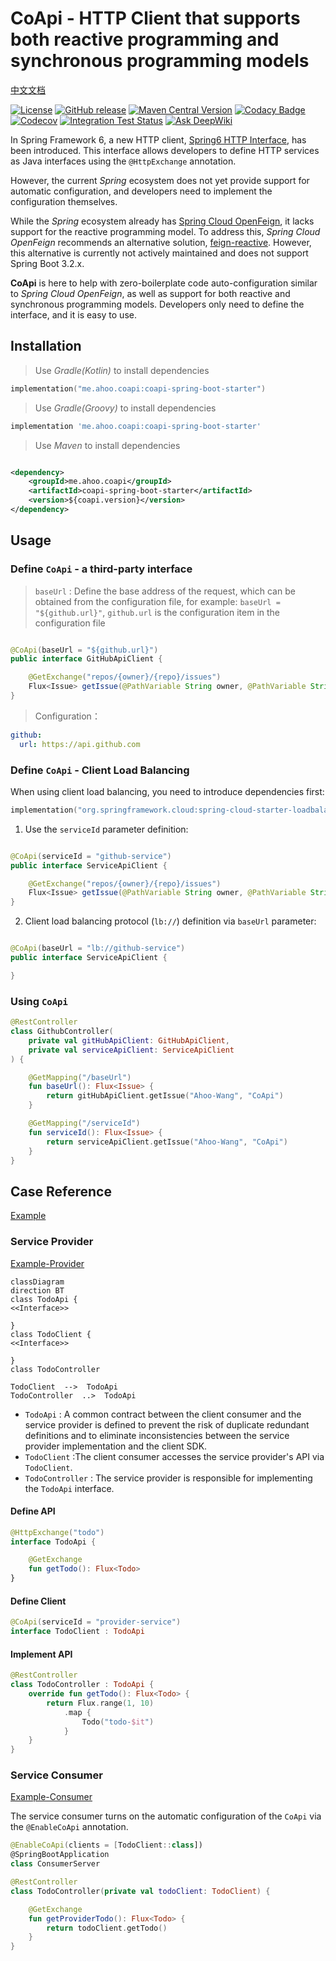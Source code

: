 # CoApi - HTTP Client that supports both reactive programming and synchronous programming models

[中文文档](./README.zh-CN.md)

[![License](https://img.shields.io/badge/license-Apache%202-4EB1BA.svg)](https://github.com/Ahoo-Wang/CoApi/blob/mvp/LICENSE)
[![GitHub release](https://img.shields.io/github/release/Ahoo-Wang/CoApi.svg)](https://github.com/Ahoo-Wang/CoApi/releases)
[![Maven Central Version](https://img.shields.io/maven-central/v/me.ahoo.coapi/coapi-api)](https://central.sonatype.com/artifact/me.ahoo.coapi/coapi-api)
[![Codacy Badge](https://app.codacy.com/project/badge/Grade/709bea2aec1d4cfd85991edf66b5ccbc)](https://app.codacy.com/gh/Ahoo-Wang/CoApi/dashboard?utm_source=gh&utm_medium=referral&utm_content=&utm_campaign=Badge_grade)
[![Codecov](https://codecov.io/gh/Ahoo-Wang/CoApi/graph/badge.svg?token=ayVd7lthB6)](https://codecov.io/gh/Ahoo-Wang/CoApi)
[![Integration Test Status](https://github.com/Ahoo-Wang/CoApi/actions/workflows/integration-test.yml/badge.svg)](https://github.com/Ahoo-Wang/CoApi)
[![Ask DeepWiki](https://deepwiki.com/badge.svg)](https://deepwiki.com/Ahoo-Wang/CoApi)

In Spring Framework 6, a new HTTP
client, [Spring6 HTTP Interface](https://docs.spring.io/spring-framework/reference/integration/rest-clients.html#rest-http-interface),
has been introduced. This interface allows developers to define HTTP services as Java interfaces using the
`@HttpExchange` annotation.

However, the current *Spring* ecosystem does not yet provide support for automatic configuration, and developers need to
implement the configuration themselves.

While the *Spring* ecosystem already
has [Spring Cloud OpenFeign](https://github.com/spring-cloud/spring-cloud-openfeign), it lacks support for the reactive
programming model. To address this, *Spring Cloud OpenFeign* recommends an alternative
solution, [feign-reactive](https://github.com/PlaytikaOSS/feign-reactive). However, this alternative is currently not
actively maintained and does not support Spring Boot 3.2.x.

**CoApi** is here to help with zero-boilerplate code auto-configuration similar to *Spring Cloud OpenFeign*, as well as
support for both reactive and synchronous programming models. Developers only need to define the interface, and it is
easy to use.

## Installation

> Use *Gradle(Kotlin)* to install dependencies

```kotlin
implementation("me.ahoo.coapi:coapi-spring-boot-starter")
```

> Use *Gradle(Groovy)* to install dependencies

```groovy
implementation 'me.ahoo.coapi:coapi-spring-boot-starter'
```

> Use *Maven* to install dependencies

```xml

<dependency>
    <groupId>me.ahoo.coapi</groupId>
    <artifactId>coapi-spring-boot-starter</artifactId>
    <version>${coapi.version}</version>
</dependency>
```

## Usage

### Define `CoApi` - a third-party interface

> `baseUrl` : Define the base address of the request, which can be obtained from the configuration file, for example:
`baseUrl = "${github.url}"`, `github.url` is the configuration item in the configuration file

```java

@CoApi(baseUrl = "${github.url}")
public interface GitHubApiClient {

    @GetExchange("repos/{owner}/{repo}/issues")
    Flux<Issue> getIssue(@PathVariable String owner, @PathVariable String repo);
}
```

> Configuration：

```yaml
github:
  url: https://api.github.com
```

### Define `CoApi` - Client Load Balancing

When using client load balancing, you need to introduce dependencies first:

```kotlin
implementation("org.springframework.cloud:spring-cloud-starter-loadbalancer")
```

1. Use the `serviceId` parameter definition:

```java

@CoApi(serviceId = "github-service")
public interface ServiceApiClient {

    @GetExchange("repos/{owner}/{repo}/issues")
    Flux<Issue> getIssue(@PathVariable String owner, @PathVariable String repo);
}
```

2. Client load balancing protocol (`lb://`) definition via `baseUrl` parameter:

```java

@CoApi(baseUrl = "lb://github-service")
public interface ServiceApiClient {

}
```

### Using `CoApi`

```kotlin
@RestController
class GithubController(
    private val gitHubApiClient: GitHubApiClient,
    private val serviceApiClient: ServiceApiClient
) {

    @GetMapping("/baseUrl")
    fun baseUrl(): Flux<Issue> {
        return gitHubApiClient.getIssue("Ahoo-Wang", "CoApi")
    }

    @GetMapping("/serviceId")
    fun serviceId(): Flux<Issue> {
        return serviceApiClient.getIssue("Ahoo-Wang", "CoApi")
    }
}
```

## Case Reference

[Example](./example)

### Service Provider

[Example-Provider](./example/example-provider-server)

```mermaid
classDiagram
direction BT
class TodoApi {
<<Interface>>

}
class TodoClient {
<<Interface>>

}
class TodoController

TodoClient  -->  TodoApi 
TodoController  ..>  TodoApi
```

- `TodoApi` : A common contract between the client consumer and the service provider is defined to prevent the risk of
  duplicate redundant definitions and to eliminate inconsistencies between the service provider implementation and the
  client SDK.
- `TodoClient` :The client consumer accesses the service provider's API via `TodoClient`.
- `TodoController` : The service provider is responsible for implementing the `TodoApi` interface.

#### Define API

```kotlin
@HttpExchange("todo")
interface TodoApi {

    @GetExchange
    fun getTodo(): Flux<Todo>
}
```

#### Define Client

```kotlin
@CoApi(serviceId = "provider-service")
interface TodoClient : TodoApi
```

#### Implement API

```kotlin
@RestController
class TodoController : TodoApi {
    override fun getTodo(): Flux<Todo> {
        return Flux.range(1, 10)
            .map {
                Todo("todo-$it")
            }
    }
}
```

### Service Consumer

[Example-Consumer](./example/example-consumer-server)

The service consumer turns on the automatic configuration of the `CoApi` via the `@EnableCoApi` annotation.

```kotlin
@EnableCoApi(clients = [TodoClient::class])
@SpringBootApplication
class ConsumerServer
```

```kotlin
@RestController
class TodoController(private val todoClient: TodoClient) {

    @GetExchange
    fun getProviderTodo(): Flux<Todo> {
        return todoClient.getTodo()
    }
}
```
